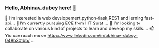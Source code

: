 ### Hello, Abhinav_dubey here! 👋


👀 I’m interested in web developement,python-flask,REST and lerning fast-api...
🌱 I’m currently pursuing ECE from IIIT Surat ...
💞️ I’m looking to collaborate on various kind of projects to learn and develop my skills....
📫 Yiu can reach me on https://www.linkedin.com/in/abhinav-dubey-048b331bb/ ...


<!-- 
**ramanabhinav7/ramanabhinav7** is a ✨ _special_ ✨ repository because its `README.md` (this file) appears on your GitHub profile.

Here are some ideas to get you started:

- 🔭 I’m currently working on ...
- 🌱 I’m currently learning rect.
- 👯 I’m looking to collaborate on github.
- 🤔 I’m looking for help with ...
- 💬 Ask me about ...
- 📫 How to reach me: on twiter @akduey7
- 😄 Pronouns:He/is
- ⚡ Fun fact:I not good at jocking but always try to make joke same thing with singing 🙂🙂. -->

